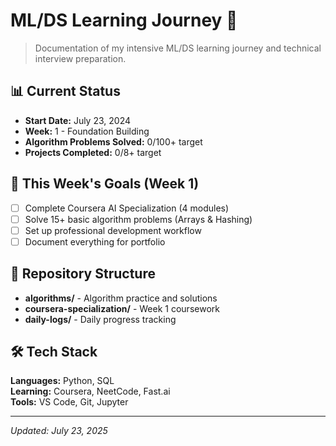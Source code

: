 # ML/DS Learning Journey 🚀

> Documentation of my intensive ML/DS learning journey and technical interview preparation.

## 📊 Current Status
- **Start Date:** July 23, 2024
- **Week:** 1 - Foundation Building
- **Algorithm Problems Solved:** 0/100+ target
- **Projects Completed:** 0/8+ target

## 🎯 This Week's Goals (Week 1)
- [ ] Complete Coursera AI Specialization (4 modules)
- [ ] Solve 15+ basic algorithm problems (Arrays & Hashing)
- [ ] Set up professional development workflow
- [ ] Document everything for portfolio

## 📂 Repository Structure
- **algorithms/** - Algorithm practice and solutions
- **coursera-specialization/** - Week 1 coursework
- **daily-logs/** - Daily progress tracking

## 🛠 Tech Stack
**Languages:** Python, SQL  
**Learning:** Coursera, NeetCode, Fast.ai  
**Tools:** VS Code, Git, Jupyter

---
*Updated: July 23, 2025* 
